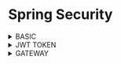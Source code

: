 # Spring Security

<details>
<summary>BASIC</summary>
  
1. What is security? how do define in the system ? <br>
A. It the process of securing the application by provinding access to valid users. <br>
   It can be done via authentication followed by authorization

2. Authentication vs Authorization ? <br>
A. Authentication is the mechanism via which user will access the system using credentials <br>
   Authorization is the process of accessing the resources based on permissions

3. How to control access to api based on role ? <br>
A. Role based authorization [RBAC]

</details>
<details>
<summary>JWT TOKEN</summary>

1. Explain what is token? how it is segregated ? <br>
A. Token is another way of authenticating into the system
- It has 3 parts
  - Header: Metadata
  - Body: It contains user information
  - Signature: Inbuilt

2. How to do you refresh the token if the token is expired making sure it we dont pass credentials ? <br>
A. Using refresh token generated along with token 

</details>
<details>
<summary>GATEWAY</summary>

1. How many instances of gateway is required ? <br>
A. more than one. Ideally 3

2. How to do you whitelist or blacklist an ipaddress ? <br>
A. in gateway configuration

</details>
